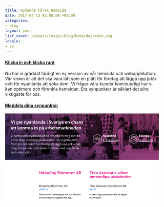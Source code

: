 ```yaml
---
title: Rykande Färsk Hemsida
date: 2017-04-13 02:00:00 +02:00
categories:
- blog
layout: post
list_cover: /assets/images/blog/hemsidascreen.png
locale:
- sv
---
```


#### [Klicka in och klicka runt](https://justarrived.se/)


Nu har vi gräddat färdigt en ny version av vår hemsida och webapplikation. Vår vision är att det ska vara lätt som en plätt för företag att lägga upp jobb och för nyanlända att söka dem. Vi frågar våra kunder kontinuerligt hur vi kan optimera och förenkla hemsidan. Era synpunkter är såklart det allra viktigaste för oss.

#### [Meddela dina synpunkter](mailto:hej@justarrived.se)

![Hemsida](/assets/images/blog/hemsidascreen.png)


